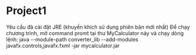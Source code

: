 # Project1
Yêu cầu đã cài đặt JRE (khuyến khích sử dụng phiên bản mới nhất) <space><space>
Để chạy chương trình, mở command promt tại thư MyCalculator này và chạy dòng lệnh: <space><space>
java --module-path converter_lib --add-modules javafx.controls,javafx.fxml -jar mycalculator.jar
